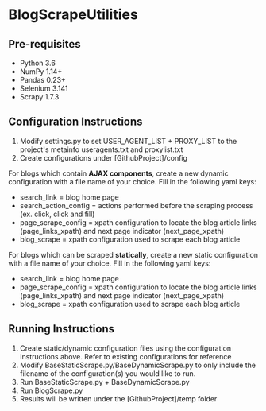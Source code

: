 # BlogScrapeUtilities

## Pre-requisites

- Python 3.6
- NumPy 1.14+
- Pandas 0.23+
- Selenium 3.141
- Scrapy 1.7.3

## Configuration Instructions

1. Modify settings.py to set USER_AGENT_LIST + PROXY_LIST to the project's metainfo useragents.txt and proxylist.txt
2. Create configurations under [GithubProject]/config

For blogs which contain __AJAX components__, create a new dynamic configuration with a file name of your choice. Fill in the following yaml keys:

- search_link = blog home page
- search_action_config = actions performed before the scraping process (ex. click, click and fill)
- page_scrape_config = xpath configuration to locate the blog article links (page_links_xpath) and next page indicator (next_page_xpath)
- blog_scrape = xpath configuration used to scrape each blog article

For blogs which can be scraped __statically__, create a new static configuration with a file name of your choice. Fill in the following yaml keys:

- search_link = blog home page
- page_scrape_config = xpath configuration to locate the blog article links (page_links_xpath) and next page indicator (next_page_xpath)
- blog_scrape = xpath configuration used to scrape each blog article

## Running Instructions

1. Create static/dynamic configuration files using the configuration instructions above. Refer to existing configurations for reference
2. Modify BaseStaticScrape.py/BaseDynamicScrape.py to only include the filename of the configuration(s) you would like to run.
3. Run BaseStaticScrape.py + BaseDynamicScrape.py
4. Run BlogScrape.py
5. Results will be written under the [GithubProject]/temp folder
